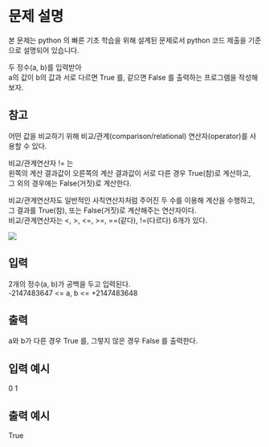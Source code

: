 # 문제 설명

본 문제는 python 의 빠른 기초 학습을 위해 설계된 문제로서 python 코드 제출을 기준으로 설명되어 있습니다.

두 정수(a, b)를 입력받아  
a의 값이 b의 값과 서로 다르면 True 를, 같으면 False 를 출력하는 프로그램을 작성해보자.

## 참고

어떤 값을 비교하기 위해 비교/관계(comparison/relational) 연산자(operator)를 사용할 수 있다.

비교/관계연산자 != 는  
왼쪽의 계산 결과값이 오른쪽의 계산 결과값이 서로 다른 경우 True(참)로 계산하고,  
그 외의 경우에는 False(거짓)로 계산한다.

비교/관계연산자도 일반적인 사칙연산자처럼 주어진 두 수를 이용해 계산을 수행하고,  
그 결과를 True(참), 또는 False(거짓)로 계산해주는 연산자이다.  
비교/관계연산자는 <, >, <=, >=, ==(같다), !=(다르다) 6개가 있다.

<img src="https://codeup.kr/upload/pimg6216_1.png">

## 입력

2개의 정수(a, b)가 공백을 두고 입력된다.  
-2147483647 <= a, b <= +2147483648

## 출력

a와 b가 다른 경우 True 를, 그렇지 않은 경우 False 를 출력한다.

## 입력 예시

0 1

## 출력 예시

True
